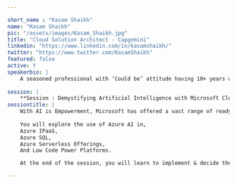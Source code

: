 ```yaml
---

short_name : "Kasam Shaikh"
name: "Kasam Shaikh"
pic: "/assets/images/Kasam_Shaikh.jpg"
title: "Cloud Solution Architect - Capgemini"
linkedin: "https://www.linkedin.com/in/kasamshaikh/"
twitter: "https://www.twitter.com/KasamShaikh"
featured: false
active: Y
speakerbio: |
    A seasoned professional with ‘Could be’ attitude having 10+ years of determined industry experience in software development, deployment, warranty support and team leading. Also, a core member with Cloud Research & Development and Azure practicing team.
    
session: |
    **Session : Demystifying Artificial Intelligence with Microsoft Cloud, Azure!**
sessiontitle: |
    With AI is Empowerment, Microsoft has offered a vast range of ready to use AI services offerings. The most interesting part is, one can use these AI offerings in Azure Ecosystems, driving the application to next level Intelligence with seamless integrations.
    
    You will explore the use of Azure AI in,
    Azure IPaaS,
    Azure SQL,
    Azure Serverless Offerings,
    And Low Code Power Platforms.

    At the end of the session, you will learn to implement & decide the right Azure AI offerings to be used as per your buisness needs.

---
```


